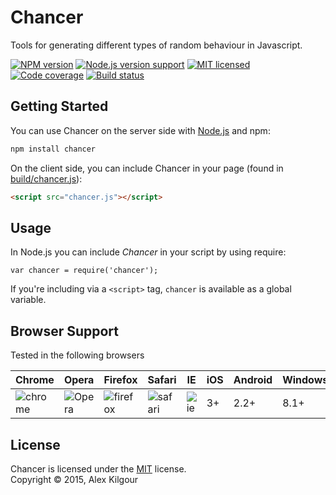 Chancer
=======

Tools for generating different types of random behaviour in Javascript.

[![NPM version][shield-npm]][info-npm]
[![Node.js version support][shield-node]][info-node]
[![MIT licensed][shield-license]][info-license]
[![Code coverage][shield-coverage]][info-coverage]
[![Build status][shield-build]][info-build]

Getting Started
---------------

You can use Chancer on the server side with [Node.js](node) and npm:

```sh
npm install chancer
```

On the client side, you can include Chancer in your page (found in [build/chancer.js](build/chancer.js)):

```html
<script src="chancer.js"></script>
```

Usage
-----

In Node.js you can include *Chancer* in your script by using require:

```
var chancer = require('chancer');
```

If you're including via a ```<script>``` tag, ```chancer``` is available as a global variable.

## Browser Support
Tested in the following browsers

Chrome  | Opera | Firefox | Safari | IE | iOS | Android | WindowsPhone
-------- | -------- | -------- | -------- | -------- | -------- | -------- | --------
![chrome](http://browserbadge.com/chrome/15) | ![Opera](http://browserbadge.com/opera/10) | ![firefox](http://browserbadge.com/firefox/3) | ![safari](http://browserbadge.com/safari/4) |  ![ie](http://browserbadge.com/ie/6) | 3+ | 2.2+ | 8.1+

License
-------

Chancer is licensed under the [MIT][info-license] license.  
Copyright &copy; 2015, Alex Kilgour

[info-npm]: https://www.npmjs.com/package/chancer
[info-node]: package.json
[info-license]: LICENSE
[info-coverage]: https://coveralls.io/github/howlingmad/chancer
[info-build]: https://travis-ci.org/howlingmad/chancer

[shield-npm]: https://img.shields.io/npm/v/chancer.svg
[shield-node]: https://img.shields.io/badge/node.js%20support-0.10–4-brightgreen.svg
[shield-license]: https://img.shields.io/badge/license-MIT-blue.svg
[shield-coverage]: https://img.shields.io/coveralls/howlingmad/chancer.svg
[shield-build]: https://img.shields.io/travis/howlingmad/chancer/master.svg
